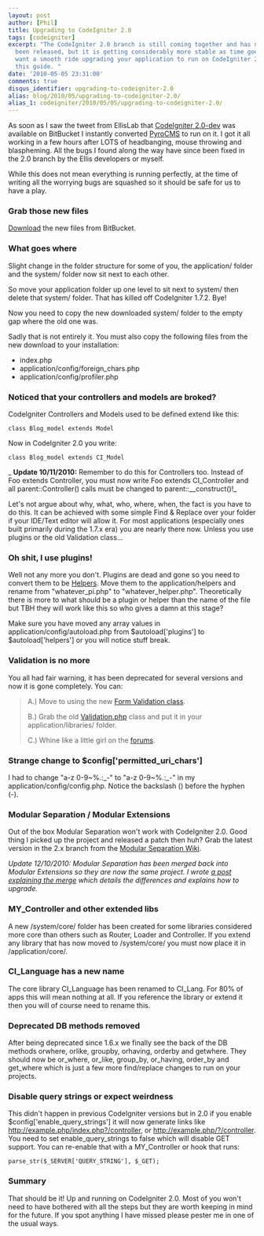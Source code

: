 ```yaml
---
layout: post
author: [Phil]
title: Upgrading to CodeIgniter 2.0
tags: [codeigniter]
excerpt: "The CodeIgniter 2.0 branch is still coming together and has not yet
  been released, but it is getting considerably more stable as time goes on. If you
  want a smooth ride upgrading your application to run on CodeIgniter 2.0 then read
  this guide. "
date: '2010-05-05 23:31:00'
comments: true
disqus_identifier: upgrading-to-codeigniter-2.0
alias: blog/2010/05/upgrading-to-codeigniter-2.0/
alias_1: codeigniter/2010/05/05/upgrading-to-codeigniter-2.0/
---
```


As soon as I saw the tweet from EllisLab that [CodeIgniter 2.0-dev](http://bitbucket.org/ellislab/codeigniter/) was available on BitBucket I instantly converted [PyroCMS](http://pyrocms.com/) to run on it. I got it all working in a few hours after LOTS of headbanging, mouse throwing and blaspheming. All the bugs I found along the way have since been fixed in the 2.0 branch by the Ellis developers or myself.

While this does not mean everything is running perfectly, at the time of writing all the worrying bugs are squashed so it should be safe for us to have a play.

### Grab those new files

[Download](http://bitbucket.org/ellislab/codeigniter/get/tip.zip) the new files from BitBucket.

### What goes where

Slight change in the folder structure for some of you, the application/ folder and the system/ folder now sit next to each other.

So move your application folder up one level to sit next to system/ then delete that system/ folder. That has killed off CodeIgniter 1.7.2. Bye!

Now you need to copy the new downloaded system/ folder to the empty gap where the old one was.

Sadly that is not entirely it. You must also copy the following files from the new download to your installation:

- index.php
- application/config/foreign\_chars.php
- application/config/profiler.php

### Noticed that your controllers and models are broked?

CodeIgniter Controllers and Models used to be defined extend like this:

    class Blog_model extends Model

Now in CodeIgniter 2.0 you write:

    class Blog_model extends CI_Model

_ **Update 10/11/2010:** Remember to do this for Controllers too. Instead of Foo extends Controller, you must now write Foo extends CI\_Controller and all parent::Controller() calls must be changed to parent::\_\_construct()!_

Let's not argue about why, what, who, where, when, the fact is you have to do this. It can be achieved with some simple Find & Replace over your folder if your IDE/Text editor will allow it. For most applications (especially ones built primarily during the 1.7.x era) you are nearly there now. Unless you use plugins or the old Validation class...

### Oh shit, I use plugins!

Well not any more you don't. Plugins are dead and gone so you need to convert them to be [Helpers](http://codeigniter.com/user_guide/general/helpers.html). Move them to the application/helpers and rename from "whatever\_pi.php" to "whatever\_helper.php". Theoretically there is more to what should be a plugin or helper than the name of the file but TBH they will work like this so who gives a damn at this stage?

Make sure you have moved any array values in application/config/autoload.php from $autoload['plugins'] to $autoload['helpers'] or you will notice stuff break.

### Validation is no more

You all had fair warning, it has been deprecated for several versions and now it is gone completely. You can:

> A.) Move to using the new [Form Validation class](http://codeigniter.com/user_guide/libraries/form_validation.html).
> 
> B.) Grab the old [Validation.php](http://bitbucket.org/ellislab/codeigniter/raw/3b6f3beea126/system/libraries/Validation.php) class and put it in your application/libraries/ folder.
> 
> C.) Whine like a little girl on the [forums](http://codeigniter.com/forums/).
### Strange change to $config['permitted\_uri\_chars']

I had to change "a-z 0-9~%.:\_-" to "a-z 0-9~%.:\_-" in my application/config/config.php. Notice the backslash () before the hyphen (-).

### Modular Separation / Modular Extensions

Out of the box Modular Separation won't work with CodeIgniter 2.0. Good thing I picked up the project and released a patch then huh? Grab the latest version in the 2.x branch from the [Modular Separation Wiki](http://codeigniter.com/wiki/Modular_Separation).

_Update 12/10/2010: Modular Separation has been merged back into Modular Extensions so they are now the same project. I wrote [a post explaining the merge](/blog/2010/09/what-happened-to-modular-separation) which details the differences and explains how to upgrade._

### MY\_Controller and other extended libs

A new /system/core/ folder has been created for some libraries considered more core than others such as Router, Loader and Controller. If you extend any library that has now moved to /system/core/ you must now place it in /application/core/.

### CI\_Language has a new name

The core library CI\_Language has been renamed to CI\_Lang. For 80% of apps this will mean nothing at all. If you reference the library or extend it then you will of course need to rename this.

### Deprecated DB methods removed

After being deprecated since 1.6.x we finally see the back of the DB methods orwhere, orlike, groupby, orhaving, orderby and getwhere. They should now be or\_where, or\_like, group\_by, or\_having, order\_by and get\_where which is just a few more find/replace changes to run on your projects.

### Disable query strings or expect weirdness

This didn't happen in previous CodeIgniter versions but in 2.0 if you enable $config['enable\_query\_strings'] it will now generate links like http://example.php/index.php?/controller, or http://example.php/?/controller. You need to set enable\_query\_strings to false which will disable GET support. You can re-enable that with a MY\_Controller or hook that runs:

    parse_str($_SERVER['QUERY_STRING'], $_GET);

### Summary

That should be it! Up and running on CodeIgniter 2.0. Most of you won't need to have bothered with all the steps but they are worth keeping in mind for the future. If you spot anything I have missed please pester me in one of the usual ways.
